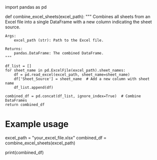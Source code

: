 import pandas as pd

def combine_excel_sheets(excel_path):
    """
    Combines all sheets from an Excel file into a single DataFrame with a new column
    indicating the sheet source.

    Args:
        excel_path (str): Path to the Excel file.

    Returns:
        pandas.DataFrame: The combined DataFrame.
    """

    df_list = []
    for sheet_name in pd.ExcelFile(excel_path).sheet_names:
        df = pd.read_excel(excel_path, sheet_name=sheet_name)
        df['Sheet_Source'] = sheet_name  # Add a new column with sheet name
        df_list.append(df)

    combined_df = pd.concat(df_list, ignore_index=True)  # Combine DataFrames
    return combined_df

# Example usage
excel_path = "your_excel_file.xlsx"
combined_df = combine_excel_sheets(excel_path)

print(combined_df)

